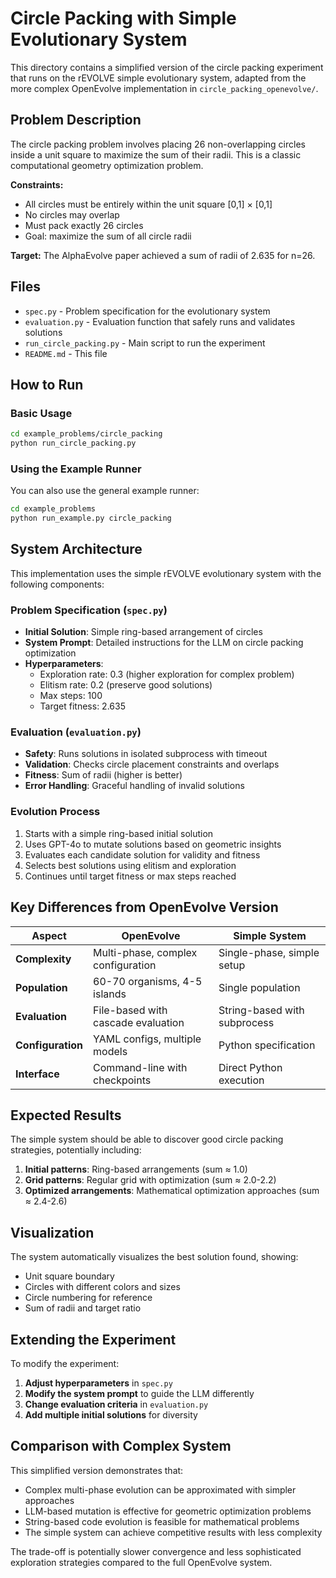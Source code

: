 # Circle Packing with Simple Evolutionary System

This directory contains a simplified version of the circle packing experiment that runs on the rEVOLVE simple evolutionary system, adapted from the more complex OpenEvolve implementation in `circle_packing_openevolve/`.

## Problem Description

The circle packing problem involves placing 26 non-overlapping circles inside a unit square to maximize the sum of their radii. This is a classic computational geometry optimization problem.

**Constraints:**
- All circles must be entirely within the unit square [0,1] × [0,1]
- No circles may overlap
- Must pack exactly 26 circles
- Goal: maximize the sum of all circle radii

**Target:** The AlphaEvolve paper achieved a sum of radii of 2.635 for n=26.

## Files

- `spec.py` - Problem specification for the evolutionary system
- `evaluation.py` - Evaluation function that safely runs and validates solutions
- `run_circle_packing.py` - Main script to run the experiment
- `README.md` - This file

## How to Run

### Basic Usage

```bash
cd example_problems/circle_packing
python run_circle_packing.py
```

### Using the Example Runner

You can also use the general example runner:

```bash
cd example_problems
python run_example.py circle_packing
```

## System Architecture

This implementation uses the simple rEVOLVE evolutionary system with the following components:

### Problem Specification (`spec.py`)

- **Initial Solution**: Simple ring-based arrangement of circles
- **System Prompt**: Detailed instructions for the LLM on circle packing optimization
- **Hyperparameters**: 
  - Exploration rate: 0.3 (higher exploration for complex problem)
  - Elitism rate: 0.2 (preserve good solutions)
  - Max steps: 100
  - Target fitness: 2.635

### Evaluation (`evaluation.py`)

- **Safety**: Runs solutions in isolated subprocess with timeout
- **Validation**: Checks circle placement constraints and overlaps
- **Fitness**: Sum of radii (higher is better)
- **Error Handling**: Graceful handling of invalid solutions

### Evolution Process

1. Starts with a simple ring-based initial solution
2. Uses GPT-4o to mutate solutions based on geometric insights
3. Evaluates each candidate solution for validity and fitness
4. Selects best solutions using elitism and exploration
5. Continues until target fitness or max steps reached

## Key Differences from OpenEvolve Version

| Aspect | OpenEvolve | Simple System |
|--------|------------|---------------|
| **Complexity** | Multi-phase, complex configuration | Single-phase, simple setup |
| **Population** | 60-70 organisms, 4-5 islands | Single population |
| **Evaluation** | File-based with cascade evaluation | String-based with subprocess |
| **Configuration** | YAML configs, multiple models | Python specification |
| **Interface** | Command-line with checkpoints | Direct Python execution |

## Expected Results

The simple system should be able to discover good circle packing strategies, potentially including:

1. **Initial patterns**: Ring-based arrangements (sum ≈ 1.0)
2. **Grid patterns**: Regular grid with optimization (sum ≈ 2.0-2.2)
3. **Optimized arrangements**: Mathematical optimization approaches (sum ≈ 2.4-2.6)

## Visualization

The system automatically visualizes the best solution found, showing:
- Unit square boundary
- Circles with different colors and sizes
- Circle numbering for reference
- Sum of radii and target ratio

## Extending the Experiment

To modify the experiment:

1. **Adjust hyperparameters** in `spec.py`
2. **Modify the system prompt** to guide the LLM differently  
3. **Change evaluation criteria** in `evaluation.py`
4. **Add multiple initial solutions** for diversity

## Comparison with Complex System

This simplified version demonstrates that:

- Complex multi-phase evolution can be approximated with simpler approaches
- LLM-based mutation is effective for geometric optimization problems
- String-based code evolution is feasible for mathematical problems
- The simple system can achieve competitive results with less complexity

The trade-off is potentially slower convergence and less sophisticated exploration strategies compared to the full OpenEvolve system.